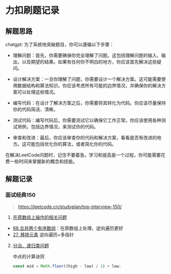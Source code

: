 # 力扣刷题记录

## 解题思路

chatgpt: 
为了系统地突破题目，你可以遵循以下步骤：

- 理解问题：首先，你需要确保你完全理解了问题。这包括理解问题的输入、输出，以及期望的结果。如果有任何你不明白的地方，你应该首先解决这些疑问。

- 设计解决方案：一旦你理解了问题，你需要设计一个解决方案。这可能需要使用数据结构和算法知识。你应该考虑所有可能的边界情况，并确保你的解决方案可以处理这些情况。

- 编写代码：在设计了解决方案之后，你需要将其转化为代码。你应该尽量保持你的代码简洁、清晰。

- 测试代码：编写代码后，你需要测试它以确保它工作正常。你应该使用各种测试用例，包括边界情况，来测试你的代码。

- 审查和改进：最后，你应该审查你的代码和解决方案，看看是否有改进的地方。这可能包括优化你的算法，或者简化你的代码。

在解决LeetCode问题时，记住不要着急。学习和提高是一个过程，你可能需要花费一些时间来掌握新的概念和技能。

## 解题记录

### 面试经典150

> https://leetcode.cn/studyplan/top-interview-150/

1. [在原数组上操作的相关问题](https://github.com/SilenceRichard/Richard-Daily/issues/3)
 - [88.合并两个有序数组](records/88.md)：在原数组上处理，逆向遍历更好
 - [27. 移除元素](records/27.md) 逆向遍历+多指针

2. [分治、递归类问题](https://github.com/SilenceRichard/Richard-Daily/issues/4)
   
    中点的计算诀窍
    ```js
    const mid = Math.floor((high - low) / 2) + low;
    ```